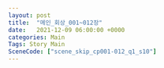 ```yaml
---
layout: post
title:  "메인_회상_001~012장"
date:   2021-12-09 06:00:00 +0000
categories: Main
Tags: Story Main
SceneCode: ["scene_skip_cp001-012_q1_s10"]
---
```

